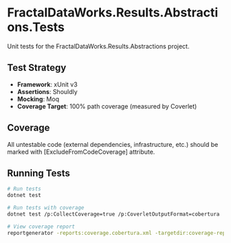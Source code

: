 # FractalDataWorks.Results.Abstractions.Tests

Unit tests for the FractalDataWorks.Results.Abstractions project.

## Test Strategy

- **Framework**: xUnit v3
- **Assertions**: Shouldly
- **Mocking**: Moq
- **Coverage Target**: 100% path coverage (measured by Coverlet)

## Coverage

All untestable code (external dependencies, infrastructure, etc.) should be marked with [ExcludeFromCodeCoverage] attribute.

## Running Tests

```bash
# Run tests
dotnet test

# Run tests with coverage
dotnet test /p:CollectCoverage=true /p:CoverletOutputFormat=cobertura

# View coverage report
reportgenerator -reports:coverage.cobertura.xml -targetdir:coverage-report
```
